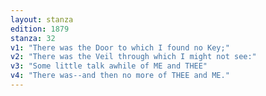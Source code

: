 ```yaml
---
layout: stanza
edition: 1879
stanza: 32
v1: "There was the Door to which I found no Key;"
v2: "There was the Veil through which I might not see:"
v3: "Some little talk awhile of ME and THEE"
v4: "There was--and then no more of THEE and ME."
---
```

